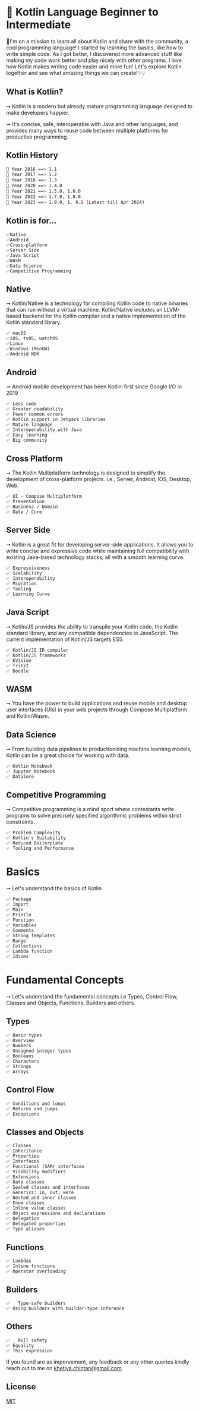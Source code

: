# 💫 Kotlin Language Beginner to Intermediate

🎯I'm on a mission to learn all about Kotlin and share with the community, a cool programming language! I started by learning the basics, like how to write simple code. As I got better, I discovered more advanced stuff like making my code work better and play nicely with other programs. I love how Kotlin makes writing code easier and more fun! Let's explore Kotlin together and see what amazing things we can create!✨💡

## What is Kotlin?

➞ Kotlin is a modern but already mature programming language designed to make developers happier.

➞ It's concise, safe, interoperable with Java and other languages, and provides many ways to reuse code between multiple platforms for productive programming.

## Kotlin History

```bash
📆 Year 2016 ==> 1.1
📆 Year 2017 ==> 1.2
📆 Year 2018 ==> 1.3
📆 Year 2020 ==> 1.4.0
📆 Year 2021 ==> 1.5.0, 1.6.0
📆 Year 2022 ==> 1.7.0, 1.8.0
📆 Year 2023 ==> 1.9.0, 1. 9.2 (Latest till Apr 2024)
```

## Kotlin is for...

```
✅Native
✅Android
✅Cross-platform
✅Server Side
✅Java Script
✅WASM
✅Data Science
✅Competitive Programming
```

## Native

➞ Kotlin/Native is a technology for compiling Kotlin code to native binaries that can run without a virtual machine. Kotlin/Native includes an LLVM-based backend for the Kotlin compiler and a native implementation of the Kotlin standard library.

```
✅ macOS
✅iOS, tvOS, watchOS
✅Linux
✅Windows (MinGW)
✅Android NDK
```

## Android

➞ Android mobile development has been Kotlin-first since Google I/O in 2019

```
✅ Less code
✅ Greater readability
✅ Fewer common errors
✅ Kotlin support in Jetpack libraries 
✅ Mature language 
✅ Interoperability with Java
✅ Easy learning
✅ Big community
```

## Cross Platform

➞ The Kotlin Multiplatform technology is designed to simplify the development of cross-platform projects. i.e., Server, Android, iOS, Desktop, Web.

```
✅ UI - Compose Multiplatform
✅ Presentation
✅ Business / Domain
✅ Data / Core
```

## Server Side

➞ Kotlin is a great fit for developing server-side applications. It allows you to write concise and expressive code while maintaining full compatibility with existing Java-based technology stacks, all with a smooth learning curve.

```
✅ Expressiveness
✅ Scalability
✅ Interoperability
✅ Migration
✅ Tooling
✅ Learning Curve
```

## Java Script

➞ Kotlin/JS provides the ability to transpile your Kotlin code, the Kotlin standard library, and any compatible dependencies to JavaScript. The current implementation of Kotlin/JS targets ES5.

```
✅ Kotlin/JS IR compiler﻿
✅ Kotlin/JS frameworks﻿
✅ KVision﻿
✅ fritz2﻿
✅ Doodle﻿
```

## WASM

➞ You have the power to build applications and reuse mobile and desktop user interfaces (UIs) in your web projects through Compose Multiplatform and Kotlin/Wasm.

## Data Science

➞ From building data pipelines to productionizing machine learning models, Kotlin can be a great choice for working with data.

```
✅ Kotlin Notebook
✅ Jupyter Notebook
✅ Datalore
```

## Competitive Programming

➞ Competitive programming is a mind sport where contestants write programs to solve precisely specified algorithmic problems within strict constraints.

```
✅ Problem Complexity
✅ Kotlin's Suitability
✅ Reduced Boilerplate
✅ Tooling and Performance
```

# Basics

➞ Let's understand the basics of Kotlin
```
✅ Package
✅ Import
✅ Main
✅ Println
✅ Function
✅ Variables
✅ Comments
✅ String templates
✅ Range
✅ Collections
✅ Lambda function
✅ Idioms
```

# Fundamental Concepts

➞ Let's understand the fundamental concepts i.e Types, Control Flow, Classes and Objects, Functions, Builders and others.
## Types
```
✅ Basic types
✅ Overview
✅ Numbers
✅ Unsigned integer types
✅ Booleans
✅ Characters
✅ Strings
✅ Arrays
```

## Control Flow
```
✅ Conditions and loops
✅ Returns and jumps
✅ Exceptions
```


## Classes and Objects
```
✅ Classes
✅ Inheritance
✅ Properties
✅ Interfaces
✅ Functional (SAM) interfaces
✅ Visibility modifiers
✅ Extensions
✅ Data classes
✅ Sealed classes and interfaces
✅ Generics: in, out, were
✅ Nested and inner classes
✅ Enum classes
✅ Inline value classes
✅ Object expressions and declarations
✅ Delegation
✅ Delegated properties
✅ Type aliases
```

## Functions
```
✅ Lambdas
✅ Inline functions
✅ Operator overloading
```

## Builders
```
✅ 	Type-safe builders
✅ Using builders with builder-type inference
```

## Others
```
✅ 	Null safety
✅ Equality
✅ This expression
```

If you found are as imporvement, any feedback or any other queries kindly reach out to me on khetiya.chintan@gmail.com. 

## License

[MIT](https://choosealicense.com/licenses/mit/)
